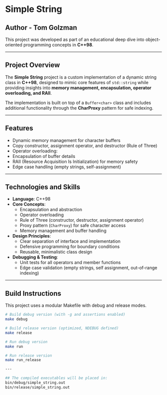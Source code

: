 # Simple String

## Author - Tom Golzman
This project was developed as part of an educational deep dive into object-oriented programming concepts in **C++98**.

---

## Project Overview
The **Simple String** project is a custom implementation of a dynamic string class in **C++98**, designed to mimic core features of `std::string` while providing insights into **memory management, encapsulation, operator overloading, and RAII**.  

The implementation is built on top of a `Buffer<char>` class and includes additional functionality through the **CharProxy** pattern for safe indexing.

---

## Features
- Dynamic memory management for character buffers
- Copy constructor, assignment operator, and destructor (Rule of Three)
- Operator overloading:
- Encapsulation of buffer details
- RAII (Resource Acquisition Is Initialization) for memory safety
- Edge case handling (empty strings, self-assignment)

---

## Technologies and Skills
- **Language**: C++98
- **Core Concepts**:
  - Encapsulation and abstraction
  - Operator overloading
  - Rule of Three (constructor, destructor, assignment operator)
  - Proxy pattern (`CharProxy`) for safe character access
  - Memory management and buffer handling
- **Design Principles**:
  - Clear separation of interface and implementation
  - Defensive programming for boundary conditions
  - Reusable, minimalistic class design
- **Debugging & Testing**:
  - Unit tests for all operators and member functions
  - Edge case validation (empty strings, self assignment, out-of-range indexing)

---

## Build Instructions
This project uses a modular Makefile with debug and release modes.

```bash
# Build debug version (with -g and assertions enabled)
make debug

# Build release version (optimized, NDEBUG defined)
make release

# Run debug version
make run

# Run release version
make run_release

---

## The compiled executables will be placed in:
bin/debug/simple_string.out
bin/release/simple_string.out

```
